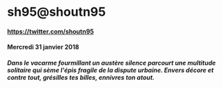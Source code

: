 # sh95@shoutn95
#### <a href="https://twitter.com/shoutn95">https://twitter.com/shoutn95</a>

#### Mercredi 31 janvier 2018
##### Dans le vacarme fourmillant un austère silence parcourt une multitude solitaire qui sème l'épis fragile de la dispute urbaine. Envers décore et contre tout, grésilles tes billes, ennivres ton atout.

